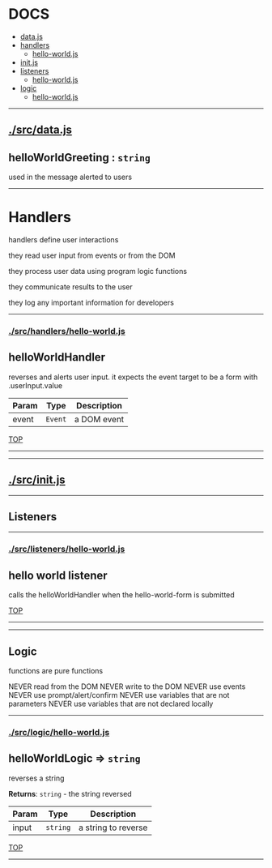 <!-- BEGIN TITLE -->

# DOCS

<!-- END TITLE -->

<!-- BEGIN TOC -->

- [data.js](#srcdatajs)
- [handlers](#handlers)
  - [hello-world.js](#srchandlershello-worldjs)
- [init.js](#srcinitjs)
- [listeners](#listeners)
  - [hello-world.js](#srclistenershello-worldjs)
- [logic](#logic)
  - [hello-world.js](#srclogichello-worldjs)

<!-- END TOC -->

<!-- BEGIN DOCS -->

---

## [./src/data.js](./src/data.js?study)

<a name="helloWorldGreeting"></a>

## helloWorldGreeting : <code>string</code>

used in the message alerted to users

---

# Handlers

handlers define user interactions

they read user input
from events or from the DOM

they process user data using program logic functions

they communicate results to the user

they log any important information for developers

---

### [./src/handlers/hello-world.js](./src/handlers/hello-world.js?study)

<a name="helloWorldHandler"></a>

## helloWorldHandler

reverses and alerts user input.
it expects the event target to be a form with .userInput.value

| Param | Type               | Description |
| ----- | ------------------ | ----------- |
| event | <code>Event</code> | a DOM event |

[TOP](#DOCS)

---

---

## [./src/init.js](./src/init.js?study)

---

## Listeners

---

### [./src/listeners/hello-world.js](./src/listeners/hello-world.js?study)

<a name="hello world listener
calls the helloWorldHandler when the hello-world-form is submitted"></a>

## hello world listener

calls the helloWorldHandler when the hello-world-form is submitted

[TOP](#DOCS)

---

---

## Logic

functions are pure functions

NEVER read from the DOM
NEVER write to the DOM
NEVER use events
NEVER use prompt/alert/confirm
NEVER use variables that are not parameters
NEVER use variables that are not declared locally

---

### [./src/logic/hello-world.js](./src/logic/hello-world.js?study)

<a name="helloWorldLogic"></a>

## helloWorldLogic ⇒ <code>string</code>

reverses a string

**Returns**: <code>string</code> - the string reversed

| Param | Type                | Description         |
| ----- | ------------------- | ------------------- |
| input | <code>string</code> | a string to reverse |

[TOP](#DOCS)

---

<!-- END DOCS -->
